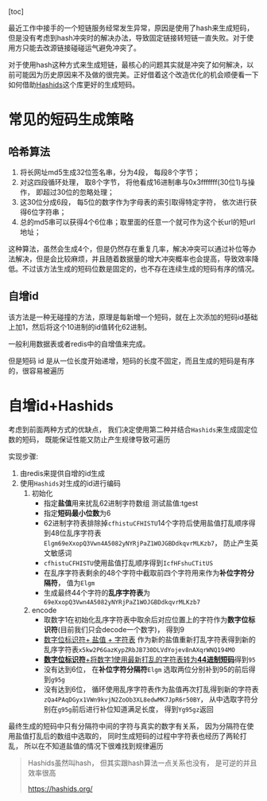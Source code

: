 [toc]

最近工作中接手的一个短链服务经常发生异常，原因是使用了hash来生成短码，但是没有考虑到hash冲突时的解决办法，导致固定链接转短链一直失败。对于使用方只能去改源链接碰碰运气避免冲突了。

对于使用hash这种方式来生成短链，最核心的问题其实就是冲突了如何解决，以前可能因为历史原因来不及做的很完美。正好借着这个改造优化的机会顺便看一下如何借助[Hashids](https://hashids.org/)这个库更好的生成短码。

# 常见的短码生成策略

## 哈希算法

1. 将长网址md5生成32位签名串，分为4段， 每段8个字节；
2. 对这四段循环处理， 取8个字节， 将他看成16进制串与0x3fffffff(30位1)与操作， 即超过30位的忽略处理；
3. 这30位分成6段， 每5位的数字作为字母表的索引取得特定字符， 依次进行获得6位字符串；
4. 总的md5串可以获得4个6位串；取里面的任意一个就可作为这个长url的短url地址；

这种算法，虽然会生成4个，但是仍然存在重复几率，解决冲突可以通过补位等办法解决，但是会比较麻烦，并且随着数据量的增大冲突概率也会提高，导致效率降低。不过该方法生成的短码位数是固定的，也不存在连续生成的短码有序的情况。

## 自增id

该方法是一种无碰撞的方法，原理是每新增一个短码，就在上次添加的短码id基础上加1，然后将这个10进制的id值转化62进制。

一般利用数据表或者redis中的自增值来完成。

但是短码 id 是从一位长度开始递增，短码的长度不固定，而且生成的短码是有序的，很容易被遍历

# 自增id+Hashids

考虑到前面两种方式的优缺点， 我们决定使用第二种并结合`Hashids`来生成固定位数的短码， 既能保证性能又防止产生规律导致可遍历

实现步骤:

1. 由redis来提供自增的id生成
2. 使用`Hashids`对生成的id进行编码
   1. 初始化
      - 指定**盐值**用来扰乱62进制字符数组 测试盐值:tgest
      - 指定**短码最小位数**为6
      - 62进制字符表排除掉`cfhistuCFHISTU`14个字符后使用盐值打乱顺序得到48位乱序字符表`Elgm69eXxopQ3Vwn4A5082yNYRjPaZ1WOJGBDdkqvrMLKzb7`， 防止产生英文敏感词
      - `cfhistuCFHISTU`使用盐值打乱顺序得到`IcfHFshuCTitUS`
      - 在乱序字符表剩余的48个字符中截取前四个字符用来作为**补位字符分隔符**， 值为`Elgm` 
      - 生成最终44个字符的**乱序字符表**为`69eXxopQ3Vwn4A5082yNYRjPaZ1WOJGBDdkqvrMLKzb7`
   2. encode
      - 取数字1在初始化乱序字符表中取余后对应位置上的字符作为**数字位标识符**(目前我们只会decode一个数字)， 得到9
      - <u>数字位标识符+ 盐值 + 字符表</u> 作为新的盐值重新打乱字符表得到新的乱序字符表`x5kw2P6GazKypZRbJB730DLVdYojev8nAXqrWNQ194MO`
      - <u>**数字位标识符**+将数字1使用最新打乱的字符表转为**44进制短码**</u>得到`95`
      - 没有达到6位， 在**补位字符分隔符**`Elgm` 选取两位分别补到95的前后得到`g95g`
      - 没有达到6位， 循环使用乱序字符表作为盐值再次打乱得到新的字符表`zQa4PAqDGyx1VWn9kvjN2ZoOb3XL8edwMK7JpR6r50BY`， 从中选取字符分别在`g95g`前后进行补位知道满足长度， 得到`Yg95gz`返回

最终生成的短码中只有分隔符中间的字符与真实的数字有关系， 因为分隔符在使用盐值打乱后的数组中选取的， 同时生成短码的过程中字符表也经历了两轮打乱， 所以在不知道盐值的情况下很难找到规律遍历

> Hashids虽然叫hash， 但其实跟hash算法一点关系也没有， 是可逆的并且效率很高
>
> https://hashids.org/